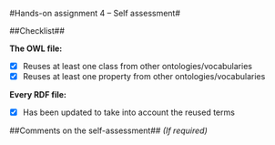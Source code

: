 #Hands-on assignment 4 – Self assessment#

##Checklist##

**The OWL file:**

- [x] Reuses at least one class from other ontologies/vocabularies
- [x] Reuses at least one property from other ontologies/vocabularies

**Every RDF file:**

- [x] Has been updated to take into account the reused terms

##Comments on the self-assessment##
_(If required)_
